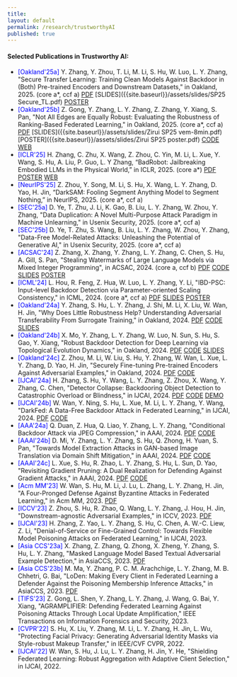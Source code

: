 ```yaml
---
title:
layout: default
permalink: /research/trustworthyAI
published: true
---
```

<!--
## Edge Intelligence

Gartner's hype cycle for artificial intelligence (AI) 2021, shown in figure 1, places the edge AI at the peak of inflated expectation, leaving the innovation trigger phase in only 12 months. Moreover, the IBM Institute for Business Value claims that the expected return on investment in green edge computing amounts to 10% in 2022. According to Gartner, however, there will still be room for further investments in edge AI, because it will steadily reach the Plateau of Productivity within a maximum of 5 years. 
In fact, when talking about the computation of AI tasks at the edge of the network, the literature shows solutions that rely on well-known infrastructures that involve devices, edge, and cloud systems. 

![gartner-hype-cycle-ai-2021](../../assets/images/gartner-hype-cycle-ai-2021.png)
[Figure 1: The 4 Trends That Prevail on the Gartner Hype Cycle for AI, 2021](https://www.gartner.com/en/articles/the-4-trends-that-prevail-on-the-gartner-hype-cycle-for-ai-2021-)

### Communication, Coordination, Cooperation, and Collaboration


0.  Lorenzo Carnevale, Massimo Villari. "<i>A Nature-Inspired Coordination System to Decentralize Intelligence at the Disconnected Edge</i>". 2022 7th IEEE Cyber Science and Technology Congress (CyberSciTech), Falerna (CZ), Italy, September 2022 [[poster](https://drive.google.com/file/d/1mfqEl_vW5i_8IJl8kc6gmqlJYM0uF7Ng/view?usp=sharing)]
{: reversed="reversed"}
-->


#### Selected Publications in Trustworthy AI:  
- <span style="color:blue">[Oakland'25a]</span>  Y. Zhang, Y. Zhou, T. Li, M. Li, S. Hu, W. Luo, L. Y. Zhang, "Secure Transfer Learning: Training Clean Models Against Backdoor in (Both) Pre-trained Encoders and Downstream Datasets," in Oakland, 2025. (core a*, ccf a) [PDF](https://arxiv.org/abs/2504.11990) [SLIDES]({{site.baseurl}}/assets/slides/SP25 Secure_TL.pdf) [POSTER]({{site.baseurl}}/assets/slides/Yechao_SP25_poster.pdf)
- <span style="color:blue">[Oakland'25b]</span>  Z. Gong, Y. Zhang, L. Y. Zhang, Z. Zhang, Y. Xiang, S. Pan, "Not All Edges are Equally Robust: Evaluating the Robustness of Ranking-Based Federated Learning," in Oakland, 2025. (core a*, ccf a) [PDF](https://arxiv.org/abs/2503.08976) [SLIDES]({{site.baseurl}}/assets/slides/Zirui SP25 vem-8min.pdf) [POSTER]({{site.baseurl}}/assets/slides/Zirui SP25 poster.pdf) [CODE](https://github.com/gongzir1/VEM) [WEB](https://gongzir1.github.io/vem.github.io/index.html)
- <span style="color:blue">[ICLR'25]</span> H. Zhang, C. Zhu, X. Wang, Z. Zhou, C. Yin, M. Li, L. Xue, Y. Wang, S. Hu, A. Liu, P. Guo, L. Y Zhang, “BadRobot: Jailbreaking Embodied LLMs in the Physical World,” in ICLR, 2025. (core a*) [PDF](https://arxiv.org/abs/2407.20242) [POSTER]({{site.baseurl}}/assets/slides/icml25_poster_BadRobot.pdf) [WEB](https://embodied-llms-safety.github.io/)
- <span style="color:blue">[NeurIPS'25]</span> Z. Zhou, Y. Song, M. Li, S. Hu, X. Wang, L. Y. Zhang, D. Yao, H. Jin, “DarkSAM: Fooling Segment Anything Model to Segment Nothing,” in NeurIPS, 2025. (core a*, ccf a)
- <span style="color:blue">[SEC'25a]</span>  D. Ye, T. Zhu, J. Li, K. Gao, B. Liu, L. Y. Zhang, W. Zhou, Y. Zhang, "Data Duplication: A Novel Multi-Purpose Attack Paradigm in Machine Unlearning," in Usenix Security, 2025. (core a*, ccf a) 
- <span style="color:blue">[SEC'25b]</span> D. Ye, T. Zhu, S. Wang, B. Liu, L. Y. Zhang, W. Zhou, Y. Zhang, "Data-Free Model-Related Attacks: Unleashing the Potential of Generative AI," in Usenix Security, 2025. (core a*, ccf a)
- <span style="color:blue">[ACSAC'24]</span> Z. Zhang, X. Zhang, Y. Zhang, L. Y. Zhang, C. Chen, S. Hu, A. Gill, S. Pan, "Stealing Watermarks of Large Language Models via Mixed Integer Programming", in ACSAC, 2024. (core a, ccf b) [PDF](https://arxiv.org/abs/2405.19677) [CODE](https://github.com/plll4zzx/mip_watermark_stealing) [SLIDES]({{site.baseurl}}/assets/slides/acsac24_slides.pdf) [POSTER]({{site.baseurl}}/assets/slides/acsac24_poster.pdf)
- <span style="color:blue">[ICML'24]</span> L. Hou, R. Feng, Z. Hua, W. Luo, L. Y. Zhang, Y. Li, "IBD-PSC: Input-level Backdoor Detection via Parameter-oriented Scaling Consistency," in ICML, 2024. (core a*, ccf a) [PDF](https://arxiv.org/abs/2405.09786) [SLIDES]({{site.baseurl}}/assets/slides/icml24_slides.pdf) [POSTER]({{site.baseurl}}/assets/slides/icml24_poster.pdf)
- <span style="color:blue">[Oakland'24a]</span>  Y. Zhang, S. Hu, L. Y. Zhang, J. Shi, M. Li, X. Liu, W. Wan, H. Jin, "Why Does Little Robustness Help? Understanding Adversarial Transferability From Surrogate Training," in Oakland, 2024. [PDF](https://arxiv.org/abs/2307.07873) [CODE](https://github.com/CGCL-codes/TransferAttackSurrogates) [SLIDES]({{site.baseurl}}/assets/slides/advtransfer.pdf)
- <span style="color:blue">[Oakland'24b]</span>  X. Mo, Y. Zhang, L. Y. Zhang, W. Luo, N. Sun, S. Hu, S. Gao, Y. Xiang, "Robust Backdoor Detection for Deep Learning via Topological Evolution Dynamics," in Oakland, 2024. [PDF](https://arxiv.org/abs/2312.02673) [CODE](https://github.com/tedbackdoordefense/ted) [SLIDES]({{site.baseurl}}/assets/slides/ted.pdf)
- <span style="color:blue">[Oakland'24c]</span>  Z. Zhou, M. Li, W. Liu, S. Hu, Y. Zhang, W. Wan, L. Xue, L. Y. Zhang, D. Yao, H. Jin, "Securely Fine-tuning Pre-trained Encoders Against Adversarial Examples," in Oakland, 2024. [PDF](https://arxiv.org/abs/2403.10801) [CODE](https://github.com/CGCL-codes/Gen-AF)
- <span style="color:blue">[IJCAI'24a]</span>  H. Zhang, S. Hu, Y. Wang, L. Y. Zhang, Z. Zhou, X. Wang, Y. Zhang, C. Chen,  "Detector Collapse: Backdooring Object Detection to Catastrophic Overload or Blindness," in IJCAI, 2024. [PDF](https://arxiv.org/abs/2404.11357) [CODE]() [DEMO](https://object-detection-backdoor.github.io/demo/)
- <span style="color:blue">[IJCAI'24b]</span>  W. Wan, Y. Ning, S. Hu, L. Xue, M. Li, L. Y. Zhang, Y. Wang, "DarkFed: A Data-Free Backdoor Attack in Federated Learning," in IJCAI, 2024. [PDF](https://arxiv.org/pdf/2405.03299) [CODE]()
- <span style="color:blue">[AAA'24a]</span>  Q. Duan, Z. Hua, Q. Liao, Y. Zhang, L. Y. Zhang, "Conditional Backdoor Attack via JPEG Compression," in AAAI, 2024. [PDF](https://ojs.aaai.org/index.php/AAAI/article/view/29957) [CODE]()
- <span style="color:blue">[AAAI'24b]</span>  D. Mi, Y. Zhang, L. Y. Zhang, S. Hu, Q. Zhong, H. Yuan, S. Pan, "Towards Model Extraction Attacks in GAN-based Image Translation via Domain Shift Mitigation," in AAAI, 2024. [PDF]() [CODE]()
- <span style="color:blue">[AAAI'24c]</span>  L. Xue, S. Hu, R. Zhao, L. Y. Zhang, S. Hu, L. Sun, D. Yao, "Revisiting Gradient Pruning: A Dual Realization for Defending Against Gradient Attacks," in AAAI, 2024. [PDF](https://ojs.aaai.org/index.php/AAAI/article/view/29966) [CODE]()
- <span style="color:blue">[Acm MM'23]</span>  W. Wan, S. Hu, M. Li, J. Lu, L. Zhang, L. Y. Zhang, H. Jin, "A Four-Pronged Defense Against Byzantine Attacks in Federated Learning," in Acm MM, 2023. [PDF](https://arxiv.org/abs/2308.03331)
- <span style="color:blue">[ICCV'23]</span>  Z. Zhou, S. Hu, R. Zhao, Q. Wang, L. Y. Zhang, J. Hou, H. Jin, "Downstream-agnostic Adversarial Examples," in ICCV, 2023. [PDF](https://openaccess.thecvf.com/content/ICCV2023/html/Zhou_Downstream-agnostic_Adversarial_Examples_ICCV_2023_paper.html)
- <span style="color:blue">[IJCAI'23]</span>  H. Zhang, Z. Yao, L. Y. Zhang, S. Hu, C. Chen, A. W.-C. Liew, Z. Li, "Denial-of-Service or Fine-Grained Control: Towards Flexible Model Poisoning Attacks on Federated Learning," in IJCAI, 2023. 
- <span style="color:blue">[Asia CCS'23a]</span>  X. Zhang, Z. Zhang, Q. Zhong, X. Zheng,  Y. Zhang,  S. Hu, L. Y. Zhang, "Masked Language Model Based Textual Adversarial Example Detection," in AsiaCCS, 2023. [PDF](https://arxiv.org/pdf/2304.10783)
- <span style="color:blue">[Asia CCS'23b]</span>  M. Ma, Y. Zhang, P. C. M. Arachchige, L. Y. Zhang, M. B. Chhetri, G. Bai, "LoDen: Making Every Client in Federated Learning a Defender Against the Poisoning Membership Inference Attacks," in AsiaCCS, 2023. [PDF](https://dl.acm.org/doi/abs/10.1145/3579856.3590334?casa_token=qKHQIjFsOkEAAAAA:J8VWvI7iG7mnW0fii0U-WGcEc76IYhcfKJyBRI7veoOvKabrMcW6ZYrklEWP0DlxnfdcQDGDuCSJog)
- <span style="color:blue">[TIFS'23]</span>  Z. Gong, L. Shen, Y. Zhang, L. Y. Zhang, J. Wang, G. Bai, Y. Xiang, "AGRAMPLIFIER: Defending Federated Learning Against Poisoning Attacks Through Local Update Amplification," IEEE Transactions on Information Forensics and Security, 2023.
- <span style="color:blue">[CVPR'22]</span>  S. Hu, X. Liu, Y. Zhang, M. Li, L. Y. Zhang, H. Jin, L. Wu, "Protecting Facial Privacy: Generating Adversarial Identity Masks via Style-robust Makeup Transfer," in IEEE/CVF CVPR, 2022.
- <span style="color:blue">[IJCAI'22]</span>  W. Wan, S. Hu, J. Lu, L. Y. Zhang, H. Jin, Y. He, "Shielding Federated Learning: Robust Aggregation with Adaptive Client Selection," in IJCAI, 2022.

<!--
Given the critical importance of trust and transparency in AI technologies, addressing security and privacy challenges associated with AI deployment becomes paramount. My research in this area focuses on the following several key aspects: 
- Understanding and improving adversarial robustness <span style="color:blue"> [[Oakland'24a]({{site.baseurl}}/research/trustworthyAI)], [[Oakland'24c]({{site.baseurl}}/research/trustworthyAI)], [[ICCV'23]({{site.baseurl}}/research/trustworthyAI)], [[Asia CCS'23a]({{site.baseurl}}/research/trustworthyAI)], [[CVPR'22]({{site.baseurl}}/research/trustworthyAI)] </span>  
- Designing and defeating poisoning attacks <span style="color:blue"> [[IJCAI'24a]({{site.baseurl}}/research/trustworthyAI)], [[IJCAI'24b]({{site.baseurl}}/research/trustworthyAI)], [[AAAI'24a]({{site.baseurl}}/research/trsutworthyAI)], [[Oakland'24b]({{site.baseurl}}/research/trustworthyAI)], [[Acm MM'23]({{site.baseurl}}/research/trustworthyAI)], [[IJCAI'23]({{site.baseurl}}/research/trustworthyAI)], [[IJCAI'22]({{site.baseurl}}/research/trustworthyAI)] </span>  
- Preventing privacy and IP leakage <span style="color:blue"> [[AAAI'24b]({{site.baseurl}}/research/trustworthyAI)], [[AAAI'24c]({{site.baseurl}}/research/trustworthyAI)], [[Asia CCS'23b]({{site.baseurl}}/research/trustworthyAI)] </span>  
- Improving overall performance in the presence of adversaries <span style="color:blue"> [[TIFS'23]({{site.baseurl}}/research/trustworthyAI)] </span>  
-->
